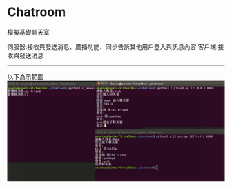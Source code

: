 # Chatroom

模擬基礎聊天室

伺服器:接收與發送消息、廣播功能、同步告訴其他用戶登入與訊息內容
客戶端:接收與發送消息

--------------------------------------------
以下為示範圖
<img src='https://github.com/huihuiman/Chatroom/blob/master/Chatroom%E5%9C%96%E7%89%87/%E8%81%8A%E5%A4%A9%E5%AE%A4.jpg'>
